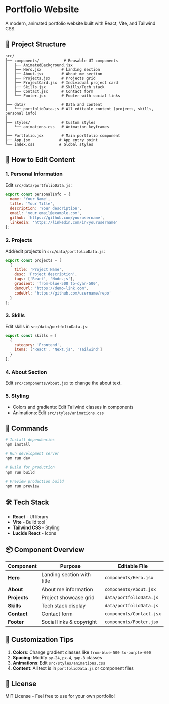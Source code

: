 # Portfolio Website

A modern, animated portfolio website built with React, Vite, and Tailwind CSS.

## 📁 Project Structure

```
src/
├── components/           # Reusable UI components
│   ├── AnimatedBackground.jsx
│   ├── Hero.jsx         # Landing section
│   ├── About.jsx        # About me section
│   ├── Projects.jsx     # Projects grid
│   ├── ProjectCard.jsx  # Individual project card
│   ├── Skills.jsx       # Skills/Tech stack
│   ├── Contact.jsx      # Contact form
│   └── Footer.jsx       # Footer with social links
│
├── data/                # Data and content
│   └── portfolioData.js # All editable content (projects, skills, personal info)
│
├── styles/              # Custom styles
│   └── animations.css   # Animation keyframes
│
├── Portfolio.jsx        # Main portfolio component
├── App.jsx             # App entry point
└── index.css           # Global styles
```

## 🎯 How to Edit Content

### 1. **Personal Information**
Edit `src/data/portfolioData.js`:
```javascript
export const personalInfo = {
  name: 'Your Name',
  title: 'Your Title',
  description: 'Your description',
  email: 'your.email@example.com',
  github: 'https://github.com/yourusername',
  linkedin: 'https://linkedin.com/in/yourusername'
};
```

### 2. **Projects**
Add/edit projects in `src/data/portfolioData.js`:
```javascript
export const projects = [
  {
    title: 'Project Name',
    desc: 'Project description',
    tags: ['React', 'Node.js'],
    gradient: 'from-blue-500 to-cyan-500',
    demoUrl: 'https://demo-link.com',
    codeUrl: 'https://github.com/username/repo'
  }
];
```

### 3. **Skills**
Edit skills in `src/data/portfolioData.js`:
```javascript
export const skills = [
  { 
    category: 'Frontend', 
    items: ['React', 'Next.js', 'Tailwind'] 
  }
];
```

### 4. **About Section**
Edit `src/components/About.jsx` to change the about text.

### 5. **Styling**
- Colors and gradients: Edit Tailwind classes in components
- Animations: Edit `src/styles/animations.css`

## 🚀 Commands

```bash
# Install dependencies
npm install

# Run development server
npm run dev

# Build for production
npm run build

# Preview production build
npm run preview
```

## 🛠️ Tech Stack

- **React** - UI library
- **Vite** - Build tool
- **Tailwind CSS** - Styling
- **Lucide React** - Icons

## 📦 Component Overview

| Component | Purpose | Editable File |
|-----------|---------|---------------|
| **Hero** | Landing section with title | `components/Hero.jsx` |
| **About** | About me information | `components/About.jsx` |
| **Projects** | Project showcase grid | `data/portfolioData.js` |
| **Skills** | Tech stack display | `data/portfolioData.js` |
| **Contact** | Contact form | `components/Contact.jsx` |
| **Footer** | Social links & copyright | `components/Footer.jsx` |

## 🎨 Customization Tips

1. **Colors**: Change gradient classes like `from-blue-500 to-purple-600`
2. **Spacing**: Modify `py-24`, `px-4`, `gap-8` classes
3. **Animations**: Edit `src/styles/animations.css`
4. **Content**: All text is in `portfolioData.js` or component files

## 📝 License

MIT License - Feel free to use for your own portfolio!
